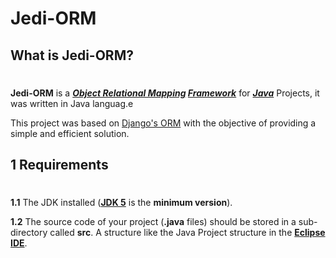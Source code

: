 Jedi-ORM
====================================


What is Jedi-ORM?
--------------
#
**Jedi-ORM** is a ***[Object Relational Mapping](http://en.wikipedia.org/wiki/Object-relational_mapping "Object Relational Mapping") [Framework](http://en.wikipedia.org/wiki/Software_framework "Framework")*** for ***[Java](http://en.wikipedia.org/wiki/Java_%28programming_language%29 "Java - Computer Programming Language")*** Projects, it was written in Java languag.e

This project was based on [Django's ORM](https://docs.djangoproject.com/en/dev/topics/db/ "Django's ORM") with the objective of providing a simple and efficient solution.


1 Requirements
--------------
#
**1.1** The JDK installed (**[JDK 5](http://www.oracle.com/technetwork/java/javasebusiness/downloads/java-archive-downloads-javase5-419410.html "Java Development Kit")** is the **minimum version**).

**1.2** The source code of your project (**.java** files) should be stored in a sub-directory called **src**. A structure like the Java Project structure in the **[Eclipse IDE](http://www.eclipse.org/downloads/packages/eclipse-ide-java-developers/keplersr1 "Eclipse IDE for Java Developers")**.
